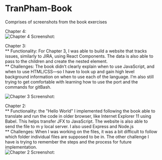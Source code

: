 # TranPham-Book

Comprises of screenshots from the book exercises

Chapter 4:<br />
![Chapter 4 Screenshot:](https://github.ccs.neu.edu/NEU-CS5610-SU20/TranPham-Book/blob/master/Screenshot/Chapter%204%20screenshot.png)



Chapter 3:<br />
** Functionality: For Chapter 3, I was able to build a website that tracks issues, similarly to JIRA, using React Components. The data is also able to pass to the children and create the nested element. <br />
** Challenges: The book didn’t clearly explain when to use JavaScript, and when to use HTML/CSS—so I have to look up and gain high level background information on when to use each of the language. I’m also still trying to get comfortable with learning how to use the port and the commands for gitBash.


![Chapter 3 Screenshot:](https://github.ccs.neu.edu/NEU-CS5610-SU20/TranPham-Book/blob/master/Screenshot/Chapter%203%20screenshot.png)



Chapter 2: <br />
** Functionality: the "Hello World" I implemented following the book able to translate and run the code in older browser, like Internet Explorer 11 using Babel. This helps transfer JFX to JavaScript. The website is also able to send the file to m y local server. I also used Express and Node.js <br />
** Challenges: When I was working on the files, it was a bit difficult to follow which folder individual files are supposed to be in. The other challenge I have is trying to remember the steps and the process for future implementation. <br />
![Chapter 2 Screenshot:](https://github.ccs.neu.edu/NEU-CS5610-SU20/TranPham-Book/blob/master/Screenshot/Chapter%202%20screenshot.png)

